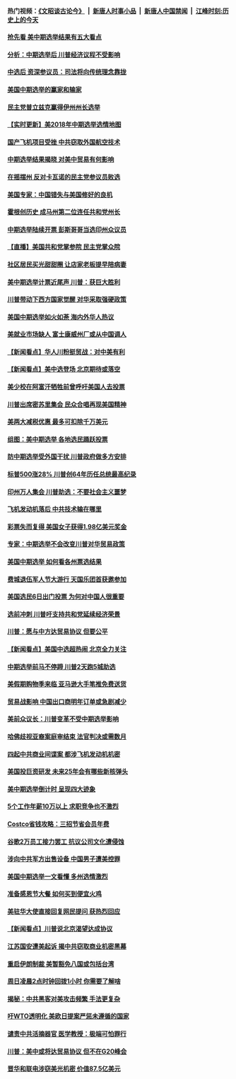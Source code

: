 #### 热门视频：[《文昭谈古论今》](https://github.com/gfw-breaker/wenzhao/blob/master/README.md?t=11072133?t=11071833) &nbsp;|&nbsp; [新唐人时事小品](https://github.com/gfw-breaker/ntdtv-comedy/blob/master/README.md?t=11072133?t=11071833) &nbsp;|&nbsp; [新唐人中国禁闻](https://github.com/gfw-breaker/ntdtv-news/blob/master/README.md?t=11072133?t=11071833) &nbsp;|&nbsp; [江峰时刻:历史上的今天](https://github.com/gfw-breaker/today-in-history/blob/master/README.md?t=11072133?t=11071833) 

#### [抢先看 美中期选举结果有五大看点](../pages/nsc412/n10836688.md?t=11072133?t=11071833) 

#### [分析：中期选举后 川普经济议程不受影响](../pages/nsc412/n10836639.md?t=11072133?t=11071833) 

#### [中选后 资深参议员：司法将向传统理念靠拢](../pages/nsc412/n10836636.md?t=11072133?t=11071833) 

#### [美国中期选举的赢家和输家](../pages/nsc412/n10836599.md?t=11072133?t=11071833) 

#### [民主党普立兹克赢得伊州州长选举](../pages/nsc412/n10836317.md?t=11072133?t=11071833) 

#### [【实时更新】美2018年中期选举选情地图](../pages/nsc412/n10834279.md?t=11072133?t=11071833) 

#### [国产飞机项目受挫 中共窃取外国航空技术](../pages/nsc412/n10834297.md?t=11072133?t=11071833) 

#### [中期选举结果揭晓 对美中贸易有何影响](../pages/nsc412/n10835845.md?t=11072133?t=11071833) 

#### [在摇摆州 反对卡瓦诺的民主党参议员败选](../pages/nsc412/n10835814.md?t=11072133?t=11071833) 

#### [美国专家：中国错失与美国修好的良机](../pages/nsc412/n10835636.md?t=11072133?t=11071833) 

#### [霍根创历史 成马州第二位连任共和党州长](../pages/nsc412/n10835590.md?t=11072133?t=11071833) 

#### [中期选举陆续开票 彭斯哥哥当选印州众议员](../pages/nsc412/n10835198.md?t=11072133?t=11071833) 

#### [【直播】美国共和党掌参院 民主党掌众院](../pages/nsc412/n10834434.md?t=11072133?t=11071833) 

#### [社区居民买光甜甜圈 让店家老板提早陪病妻](../pages/nsc412/n10835016.md?t=11072133?t=11071833) 

#### [美中期选举计票近尾声 川普：获巨大胜利](../pages/nsc412/n10834872.md?t=11072133?t=11071833) 

#### [川普带动下西方国家觉醒 对华采取强硬政策](../pages/nsc412/n10834533.md?t=11072133?t=11071833) 

#### [美国中期选举如火如荼 海内外华人热议](../pages/nsc412/n10834914.md?t=11072133?t=11071833) 

#### [美就业市场缺人 富士康威州厂或从中国调人](../pages/nsc412/n10834510.md?t=11072133?t=11071833) 

#### [【新闻看点】华人川粉挺贸战：对中美有利](../pages/nsc412/n10834109.md?t=11072133?t=11071833) 

#### [【新闻看点】美中选登场 北京期待或落空](../pages/nsc412/n10833936.md?t=11072133?t=11071833) 

#### [美少校在阿富汗牺牲前曾呼吁美国人去投票](../pages/nsc412/n10834207.md?t=11072133?t=11071833) 

#### [川普出席密苏里集会 民众合唱再现美国精神](../pages/nsc412/n10834194.md?t=11072133?t=11071833) 

#### [美两大减税优惠 最多可扣除千万美元](../pages/nsc412/n10834121.md?t=11072133?t=11071833) 

#### [组图：美中期选举 各地选民踊跃投票](../pages/nsc412/n10833951.md?t=11072133?t=11071833) 

#### [防中期选举受外国干扰 川普政府做多方安排](../pages/nsc412/n10834018.md?t=11072133?t=11071833) 

#### [标普500涨28% 川普创64年历任总统最高纪录](../pages/nsc412/n10833630.md?t=11072133?t=11071833) 

#### [印州万人集会 川普助选：不要社会主义噩梦](../pages/nsc412/n10833526.md?t=11072133?t=11071833) 

#### [飞机发动机落后 中共技术输在哪里](../pages/nsc412/n10831804.md?t=11072133?t=11071833) 

#### [彩票失而复得 美国女子获得1.98亿美元奖金](../pages/nsc412/n10832909.md?t=11072133?t=11071833) 

#### [专家：中期选举不会改变川普对华贸易政策](../pages/nsc412/n10832522.md?t=11072133?t=11071833) 

#### [美国中期选举 如何看各州票选结果](../pages/nsc412/n10831976.md?t=11072133?t=11071833) 

#### [费城退伍军人节大游行 天国乐团首获邀参加](../pages/nsc412/n10832397.md?t=11072133?t=11071833) 

#### [美国选民6日出门投票 为何对中国人很重要](../pages/nsc412/n10832216.md?t=11072133?t=11071833) 

#### [选前冲刺 川普吁支持共和党延续经济荣景](../pages/nsc412/n10832298.md?t=11072133?t=11071833) 

#### [川普：愿与中方达贸易协议 但要公平](../pages/nsc412/n10832148.md?t=11072133?t=11071833) 

#### [【新闻看点】美国中选超热闹 北京全力关注](../pages/nsc412/n10831663.md?t=11072133?t=11071833) 

#### [中期选举前马不停蹄 川普2天跑5城助选](../pages/nsc412/n10831806.md?t=11072133?t=11071833) 

#### [美假期购物季来临 亚马逊大手笔推免费送货](../pages/nsc412/n10831697.md?t=11072133?t=11071833) 

#### [贸易战影响 中国出口商明年订单或急剧减少](../pages/nsc412/n10830605.md?t=11072133?t=11071833) 

#### [美前众议长：川普变革不受中期选举影响](../pages/nsc412/n10830231.md?t=11072133?t=11071833) 

#### [哈佛歧视亚裔案庭审结束 法官判决或需数月](../pages/nsc412/n10830074.md?t=11072133?t=11071833) 

#### [四起中共商业间谍案 都涉飞机发动机机密](../pages/nsc412/n10829604.md?t=11072133?t=11071833) 

#### [美国投巨资研发 未来25年会有哪些新核弹头](../pages/nsc412/n10830032.md?t=11072133?t=11071833) 

#### [美中期选举倒计时 呈现四大迹象](../pages/nsc412/n10828710.md?t=11072133?t=11071833) 

#### [5个工作年薪10万以上 求职竞争也不激烈](../pages/nsc412/n10827655.md?t=11072133?t=11071833) 

#### [Costco省钱攻略：三招节省会员年费](../pages/nsc412/n10827626.md?t=11072133?t=11071833) 

#### [谷歌2万员工接力罢工 抗议公司文化遭侵蚀](../pages/nsc412/n10828807.md?t=11072133?t=11071833) 

#### [涉向中共军方出售设备 中国男子遭美控罪](../pages/nsc412/n10828486.md?t=11072133?t=11071833) 

#### [美国中期选举一文看懂 多州选情激烈](../pages/nsc412/n10828515.md?t=11072133?t=11071833) 

#### [准备感恩节大餐 如何买到便宜火鸡](../pages/nsc412/n10828603.md?t=11072133?t=11071833) 

#### [美驻华大使直接回复网民提问 获热烈回应](../pages/nsc412/n10828446.md?t=11072133?t=11071833) 

#### [【新闻看点】川普说北京渴望达成协议](../pages/nsc412/n10828344.md?t=11072133?t=11071833) 

#### [江苏国安遭美起诉 揭中共窃取商业机密黑幕](../pages/nsc412/n10827004.md?t=11072133?t=11071833) 

#### [重启伊朗制裁 美暂豁免八国或包括台湾](../pages/nsc412/n10828261.md?t=11072133?t=11071833) 

#### [周日凌晨2点时钟回拨1小时 你需要了解啥](../pages/nsc412/n10828258.md?t=11072133?t=11071833) 

#### [揭秘：中共黑客对美攻击频繁 手法更复杂](../pages/nsc412/n10827229.md?t=11072133?t=11071833) 

#### [吁WTO透明化 美欧日提案严惩未遵循的国家](../pages/nsc412/n10827615.md?t=11072133?t=11071833) 

#### [谴责中共活摘器官 医学教授：极端可怕罪行](../pages/nsc412/n10827431.md?t=11072133?t=11071833) 

#### [川普：美中或将达贸易协议 但不在G20峰会](../pages/nsc412/n10827254.md?t=11072133?t=11071833) 

#### [晋华和联电涉窃美光机密 价值87.5亿美元](../pages/nsc412/n10827212.md?t=11072133?t=11071833) 


